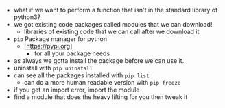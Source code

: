 - what if we want to perform a function that isn't in the standard library of python3?
- we got existing code packages called modules that we can download!
	- libraries of existing code that we can call after we download it
- `pip` Package manager for python
	- [https://pypi.org]
		- for all your package needs
- as always we gotta install the package before we can use it.
- uninstall with `pip uninstall`
- can see all the packages installed with `pip list`
	- can do a more human readable version with `pip freeze`
- if you get an import error, import the module
- find a module that does the heavy lifting for you then tweak it